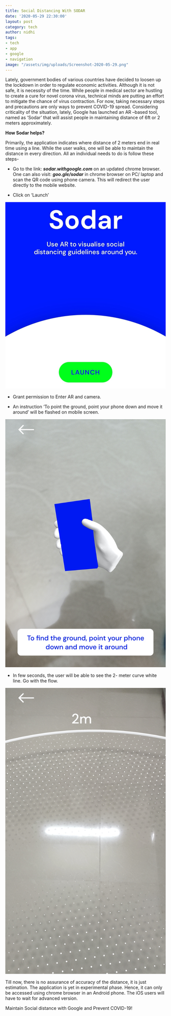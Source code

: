 ```yaml
---
title: Social Distancing With SODAR
date: '2020-05-29 22:30:00'
layout: post
category: tech
author: nidhi
tags:
- tech
- app
- google
- navigation
image: "/assets/img/uploads/Screenshot-2020-05-29.png"
---
```


Lately, government bodies of various countries have decided to loosen up the lockdown in order to regulate economic activities. Although it is not safe, it is necessity of the time. While people in medical sector are hustling to create a cure for novel corona virus, technical minds are putting an effort to mitigate the chance of virus contraction.  For now, taking necessary steps and precautions are only ways to prevent COVID-19 spread. 
Considering criticality of the situation, lately, Google has launched an AR –based tool, named as ‘Sodar’ that will assist people in maintaining distance of 6ft or 2 meters approximately. 

**How Sodar helps?**

Primarily, the application indicates where distance of 2 meters end in real time using a line. While the user walks, one will be able to maintain the distance in every direction. 
All an individual needs to do is follow these steps-

* Go to the link: ***sodar.withgoogle.com*** on an updated chrome browser. One can also visit: ***goo.gle/sodar*** in chrome browser on PC/ laptop and scan the QR code using phone camera. This will redirect the user directly to the mobile website.

* Click on ‘Launch’

![](/assets/img/uploads/IMG_20200529_212401.jpg)

* Grant permission to Enter AR and camera. 

* An instruction ‘To point the ground, point your phone down and move it around’ will be flashed on mobile screen.

![](/assets/img/uploads/Screenshot_2020-05-29-20-38-10-676_com.android.chrome.jpg)

* In few seconds, the user will be able to see the 2- meter curve white line. Go with the flow.

![](/assets/img/uploads/Screenshot_2020-05-29-20-41-57-214_com.android.chrome.jpg)

Till now, there is no assurance of accuracy of the distance, it is just estimation.
The application is yet in experimental phase. Hence, it can only be accessed using chrome browser in an Android phone. The iOS users will have to wait for advanced version.

Maintain Social distance with Google and Prevent COVID-19!
